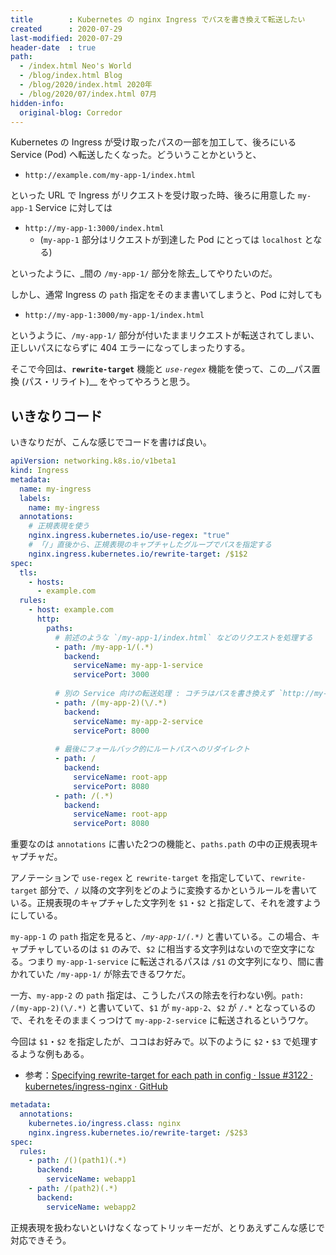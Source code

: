 ```yaml
---
title        : Kubernetes の nginx Ingress でパスを書き換えて転送したい
created      : 2020-07-29
last-modified: 2020-07-29
header-date  : true
path:
  - /index.html Neo's World
  - /blog/index.html Blog
  - /blog/2020/index.html 2020年
  - /blog/2020/07/index.html 07月
hidden-info:
  original-blog: Corredor
---
```


Kubernetes の Ingress が受け取ったパスの一部を加工して、後ろにいる Service (Pod) へ転送したくなった。どういうことかというと、

- `http://example.com/my-app-1/index.html`

といった URL で Ingress がリクエストを受け取った時、後ろに用意した `my-app-1` Service に対しては

- `http://my-app-1:3000/index.html`
  - (`my-app-1` 部分はリクエストが到達した Pod にとっては `localhost` となる)

といったように、_間の `/my-app-1/` 部分を除去_してやりたいのだ。

しかし、通常 Ingress の `path` 指定をそのまま書いてしまうと、Pod に対しても

- `http://my-app-1:3000/my-app-1/index.html`

というように、`/my-app-1/` 部分が付いたままリクエストが転送されてしまい、正しいパスにならずに 404 エラーになってしまったりする。

そこで今回は、__`rewrite-target`__ 機能と _`use-regex`_ 機能を使って、この__パス置換 (パス・リライト)__ をやってやろうと思う。

## いきなりコード

いきなりだが、こんな感じでコードを書けば良い。

```yaml
apiVersion: networking.k8s.io/v1beta1
kind: Ingress
metadata:
  name: my-ingress
  labels:
    name: my-ingress
  annotations:
    # 正規表現を使う
    nginx.ingress.kubernetes.io/use-regex: "true"
    # 「/」直後から、正規表現のキャプチャしたグループでパスを指定する
    nginx.ingress.kubernetes.io/rewrite-target: /$1$2
spec:
  tls:
    - hosts:
      - example.com
  rules:
    - host: example.com
      http:
        paths:
          # 前述のような `/my-app-1/index.html` などのリクエストを処理する
          - path: /my-app-1/(.*)
            backend:
              serviceName: my-app-1-service
              servicePort: 3000
          
          # 別の Service 向けの転送処理 : コチラはパスを書き換えず `http://my-app-2:8000/my-app-2/index.html` とそのまま転送する
          - path: /(my-app-2)(\/.*)
            backend:
              serviceName: my-app-2-service
              servicePort: 8000
          
          # 最後にフォールバック的にルートパスへのリダイレクト
          - path: /
            backend:
              serviceName: root-app
              servicePort: 8080
          - path: /(.*)
            backend:
              serviceName: root-app
              servicePort: 8080
```

重要なのは `annotations` に書いた2つの機能と、`paths.path` の中の正規表現キャプチャだ。

アノテーションで `use-regex` と `rewrite-target` を指定していて、`rewrite-target` 部分で、`/` 以降の文字列をどのように変換するかというルールを書いている。正規表現のキャプチャした文字列を `$1`・`$2` と指定して、それを渡すようにしている。

`my-app-1` の `path` 指定を見ると、_`/my-app-1/(.*)`_ と書いている。この場合、キャプチャしているのは `$1` のみで、`$2` に相当する文字列はないので空文字になる。つまり `my-app-1-service` に転送されるパスは `/$1` の文字列になり、間に書かれていた `/my-app-1/` が除去できるワケだ。

一方、`my-app-2` の `path` 指定は、こうしたパスの除去を行わない例。`path: /(my-app-2)(\/.*)` と書いていて、`$1` が `my-app-2`、`$2` が `/.*` となっているので、それをそのままくっつけて `my-app-2-service` に転送されるというワケ。

今回は `$1`・`$2` を指定したが、ココはお好みで。以下のように `$2`・`$3` で処理するような例もある。

- 参考：[Specifying rewrite-target for each path in config · Issue #3122 · kubernetes/ingress-nginx · GitHub](https://github.com/kubernetes/ingress-nginx/issues/3122#issuecomment-576698063)

```yaml
metadata:
  annotations:
    kubernetes.io/ingress.class: nginx
    nginx.ingress.kubernetes.io/rewrite-target: /$2$3
spec:
  rules:
    - path: /()(path1)(.*)
      backend:
        serviceName: webapp1
    - path: /(path2)(.*)
      backend:
        serviceName: webapp2
```

正規表現を扱わないといけなくなってトリッキーだが、とりあえずこんな感じで対応できそう。
